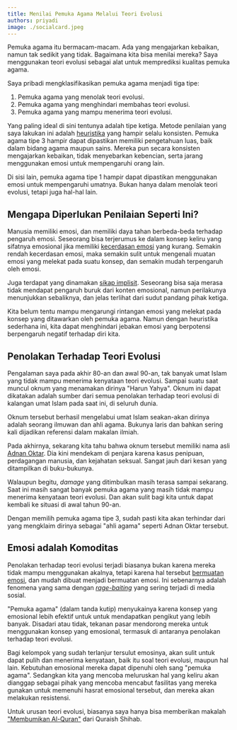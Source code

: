 ```yaml
---
title: Menilai Pemuka Agama Melalui Teori Evolusi
authors: priyadi
image: ./socialcard.jpeg
---
```


Pemuka agama itu bermacam-macam. Ada yang mengajarkan kebaikan, namun tak
sedikit yang tidak. Bagaimana kita bisa menilai mereka? Saya menggunakan teori
evolusi sebagai alat untuk memprediksi kualitas pemuka agama.

Saya pribadi mengklasifikasikan pemuka agama menjadi tiga tipe:

1. Pemuka agama yang menolak teori evolusi.
2. Pemuka agama yang menghindari membahas teori evolusi.
3. Pemuka agama yang mampu menerima teori evolusi.

Yang paling ideal di sini tentunya adalah tipe ketiga. Metode penilaian yang
saya lakukan ini adalah [heuristika](https://en.wikipedia.org/wiki/Heuristic)
yang hampir selalu konsisten. Pemuka agama tipe 3 hampir dapat dipastikan
memiliki pengetahuan luas, baik dalam bidang agama maupun sains. Mereka pun
secara konsisten mengajarkan kebaikan, tidak menyebarkan kebencian, serta jarang
menggunakan emosi untuk mempengaruhi orang lain.

Di sisi lain, pemuka agama tipe 1 hampir dapat dipastikan menggunakan emosi
untuk mempengaruhi umatnya. Bukan hanya dalam menolak teori evolusi, tetapi
juga hal-hal lain.

<!-- truncate -->

## Mengapa Diperlukan Penilaian Seperti Ini?

Manusia memiliki emosi, dan memiliki daya tahan berbeda-beda terhadap pengaruh
emosi. Seseorang bisa terjerumus ke dalam konsep keliru yang sifatnya emosional
jika memiliki [kecerdasan
emosi](https://en.wikipedia.org/wiki/Emotional_intelligence) yang kurang.
Semakin rendah kecerdasan emosi, maka semakin sulit untuk mengenali muatan emosi
yang melekat pada suatu konsep, dan semakin mudah terpengaruh oleh emosi.

Juga terdapat yang dinamakan [sikap
implisit](https://en.wikipedia.org/wiki/Implicit_attitude). Seseorang bisa saja
merasa tidak mendapat pengaruh buruk dari konten emosional, namun perilakunya
menunjukkan sebaliknya, dan jelas terlihat dari sudut pandang pihak ketiga.

Kita belum tentu mampu mengarungi rintangan emosi yang melekat pada konsep yang
ditawarkan oleh pemuka agama. Namun dengan heuristika sederhana ini, kita dapat
menghindari jebakan emosi yang berpotensi berpengaruh negatif terhadap diri
kita.

## Penolakan Terhadap Teori Evolusi

Pengalaman saya pada akhir 80-an dan awal 90-an, tak banyak umat Islam yang
tidak mampu menerima kenyataan teori evolusi. Sampai suatu saat muncul oknum
yang menamakan dirinya "Harun Yahya". Oknum ini dapat dikatakan adalah sumber
dari semua penolakan terhadap teori evolusi di kalangan umat Islam pada saat
ini, di seluruh dunia.

Oknum tersebut berhasil mengelabui umat Islam seakan-akan dirinya adalah seorang
ilmuwan dan ahli agama. Bukunya laris dan bahkan sering kali dijadikan referensi
dalam makalan ilmiah.

Pada akhirnya, sekarang kita tahu bahwa oknum tersebut memiliki nama asli [Adnan
Oktar](https://en.wikipedia.org/wiki/Adnan_Oktar). Dia kini mendekam di penjara
karena kasus penipuan, perdagangan manusia, dan kejahatan seksual. Sangat jauh
dari kesan yang ditampilkan di buku-bukunya.

Walaupun begitu, *damage* yang ditimbulkan masih terasa sampai sekarang. Saat
ini masih sangat banyak pemuka agama yang masih tidak mampu menerima kenyataan
teori evolusi. Dan akan sulit bagi kita untuk dapat kembali ke situasi di awal
tahun 90-an.

Dengan memilih pemuka agama tipe 3, sudah pasti kita akan terhindar dari yang
mengklaim dirinya sebagai "ahli agama" seperti Adnan Oktar tersebut.

## Emosi adalah Komoditas

Penolakan terhadap teori evolusi terjadi biasanya bukan karena mereka tidak
mampu menggunakan akalnya, tetapi karena hal tersebut [bermuatan
emosi](https://en.wikipedia.org/wiki/Anthropocentrism), dan mudah dibuat menjadi
bermuatan emosi. Ini sebenarnya adalah fenomena yang sama dengan
[*rage-baiting*](https://en.wikipedia.org/wiki/Rage-baiting) yang sering terjadi
di media sosial.

"Pemuka agama" (dalam tanda kutip) menyukainya karena konsep yang emosional
lebih efektif untuk untuk mendapatkan pengikut yang lebih banyak. Disadari atau
tidak, tekanan pasar mendorong mereka untuk menggunakan konsep yang emosional,
termasuk di antaranya penolakan terhadap teori evolusi.

Bagi kelompok yang sudah terlanjur tersulut emosinya, akan sulit untuk dapat
pulih dan menerima kenyataan, baik itu soal teori evolusi, maupun hal lain.
Kebutuhan emosional mereka dapat dipenuhi oleh sang "pemuka agama". Sedangkan
kita yang mencoba meluruskan hal yang keliru akan dianggap sebagai pihak yang
mencoba mencabut fasilitas yang mereka gunakan untuk memenuhi hasrat emosional
tersebut, dan mereka akan melakukan resistensi.

Untuk urusan teori evolusi, biasanya saya hanya bisa memberikan makalah
["Membumikan Al-Quran"](https://bit.ly/membumi) dari Quraish Shihab.